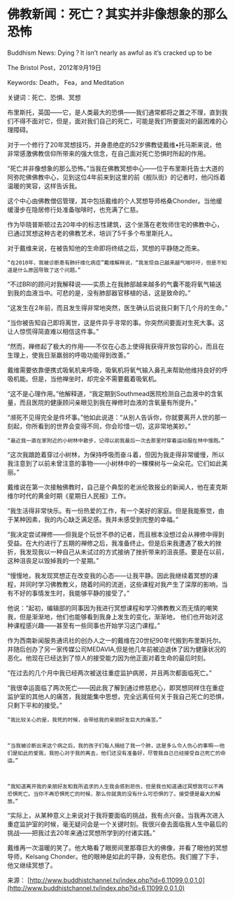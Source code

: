 # 佛教新闻：死亡？其实并非像想象的那么恐怖

Buddhism News: Dying？It isn’t nearly as awful as it’s cracked up to be

The Bristol Post，2012年9月19日

Keywords: Death， Fea，and Meditation

关键词：死亡、恐惧、冥想

布里斯托，英国——它，是人类最大的恐惧——我们通常都将之置之不理，直到我们不得不面对它，但是，面对我们自己的死亡，可能是我们所要面对的最困难的心理障碍。

对于一个修行了20年冥想技巧，并身患绝症的52岁佛教徒戴维•托马斯来说，他非常感激佛教信仰所带来的强大信念，在自己面对死亡恐惧时所起的作用。

“死亡并非像想象的那么恐怖。”当我在佛教冥想中心——位于布里斯托告士大道的阿弥陀佛佛教中心，见到这位4年前来到这里的前《舰队街》的记者时，他闪烁着温暖的笑容，这样告诉我。

这个中心由佛教僧侣管理，其中包括戴维的个人冥想导师格桑Chonder。当他缓缓漫步在隐居修行处准备咖啡时，也充满了仁慈。

作为毕晓普斯顿过去20年中的标志性建筑，这个坐落在老牧师住宅的佛教中心，已通过冥想这种古老的佛教艺术，培训了5千多个布里斯托人。

对于戴维来说，在被告知他的生命即将终结之后，冥想的平静随之而来。

```text
“在2010年，我被诊断患有肺纤维化病症”戴维解释说，“我发现自己越来越气喘吁吁，但是不知道是什么原因导致了这个问题。”
```

“不过BRI的顾问对我解释说——实质上在我肺部越来越多的气囊不能将氧气输送到我的血液当中。可悲的是，没有肺部器官移植的话，这是致命的。”

“这发生在2年前，而且发生得非常地突然，医生确认后说我只剩下几个月的生命。”

“当你被告知自己即将离世，这是件异乎寻常的事。你突然间要面对生死大事。这让人惊慌得简直难以相信这件事。”

“然而，禅修起了极大的作用——不仅在心态上使得我获得开放包容的心，而且在生理上，使我日渐羸弱的呼吸功能得到改善。”

戴维需要依靠便携式吸氧机来呼吸，吸氧机将氧气输入鼻孔来帮助他维持良好的呼吸机能。但是，当他禅坐时，却完全不需要戴着吸氧机。

“这不是心理作用。”他解释道，“我定期到Southmead医院检测自己血液中的含氧量，而且医院的健康顾问亲眼见到我在禅修时血液的含氧量有所提升。”

“濒死不见得完全是件坏事。”他如此说道：“从别人告诉你，你就要离开人世的那一刻起，你所看到的世界会变得不同，你会珍惜一切，这非常地美妙。”

```text
“最近我一直在家附近的小树林中散步，记得以前我最后一次去那里时穿着运动服在林中慢跑。”
```

“这次我踉跄着穿过小树林，为保持呼吸而奋斗着，但因为我走得非常缓慢，所以我注意到了以前未曾注意的事物——小树林中的一棵棵树与一朵朵花。它们如此美丽。”

戴维说在第一次接触佛教时，自己是个典型的老派伦敦报业的新闻人，他在麦克斯维尔时代的黄金时期《星期日人民报》工作。

“我生活得非常快乐。有一份热爱的工作，有一个美好的家庭。但是我能察觉，由于某种因素，我的内心缺乏满足感。我并未感受到完整的幸福。”

“我决定尝试禅修——但我是个玩世不恭的记者，而且根本没想过会从禅修中得到受益。在大约进行了五期的禅修之后，我准备终止。但是后来我遭遇了极大的挫折，我发现我以一种自己从未试过的方式接纳了挫折带来的沮丧感。要是在以前，这种沮丧足以毁掉我的一个星期。”

“慢慢地，我发现冥想正在改变我的心态——让我平静。因此我继续着冥想的课程，并同时学习佛教教义，随着时间的流逝，这些课程对我产生了深厚的影响，当有不好的事情发生时，我能够平静的接受了。”

他说：“起初，编辑部的同事因为我进行冥想课程和学习佛教教义而无情的嘲笑我，但是渐渐地，他们也能够看到我身上发生的变化，渐渐地， 他们也开始对这种课程感兴趣——甚至有一些同事也开始学习这门课程。”

作为西南新闻服务通讯社的创办人之一的戴维在20世纪90年代搬到布里斯托尔。并随后创办了另一家传媒公司MEDAVIA,但是他几年前被迫退休了因为健康状况的恶化。他现在已经达到了惊人的接受能力因为他正面对着生命的最后时刻。

“在过去的几个月中我已经两次被送往重症监护病房，并且两次都面临死亡。”

“我很幸运面临了两次死亡——因此我了解到通过修慈悲心，即冥想同样住在重症监护室的其他人的痛苦，我就能集中思想，完全远离任何关于我自己死亡的恐惧，只剩下平和的接受。”

```text
“我比较关心的是，我死的时候，会带给我的亲朋好友巨大的痛苦。”



“当我被诊断出来这个病之后，我的孩子们每人捐给了我一个肺，这是多么令人伤心的事啊——他们是如此的爱我，我担心对于我的离去，他们还没有准备好，尽管我自己已经接受自己死亡的命运。”



“我知道离开我的亲朋好友和我所追求的人生我会感到悲伤，但是我也知道通过冥想我可以不再恐惧死亡。当你不再恐惧死亡的时候，那么你就真的没有什么可恐惧的了。接受便是最大的解放。”
```

“实际上，从某种意义上来说对于我将要面临的挑战，我有点兴奋。当我再次进入重症监护室的时候，毫无疑问会是一个关键时刻。我很兴奋去面临我人生中最后的挑战——把我过去20年来通过冥想所学到的付诸实践。”

戴维再一次温暖的笑了。他大略看了眼房间里那尊巨大的佛像，并看了眼他的冥想导师，Kelsang Chonder。他的眼神是如此的平静，没有悲伤。我们握了下手，他又继续冥想了。

来源： [http://www.buddhistchannel.tv/index.php?id=6,11099,0,0,1,0](http://www.buddhistchannel.tv/index.php?id=6,11099,0,0,1,0)

